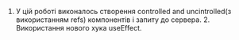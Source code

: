 1. У цій роботі виконалось створення controlled and uncintrolled(з використанням refs) компонентів і запиту до сервера. 2. Використання нового хука useEffect.
